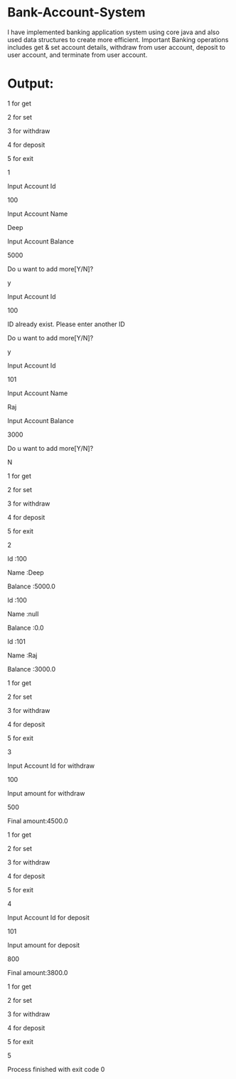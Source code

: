 # Bank-Account-System
I have implemented banking application system using core java and also used data structures to create more efficient.
Important Banking operations includes get & set account details, withdraw from user account, deposit to user account, and terminate from user account.

# Output:

1 for get

2 for set

3 for withdraw

4 for deposit

5 for exit

1

Input Account Id

100

Input Account Name

Deep

Input Account Balance

5000

Do u want to add more[Y/N]?

y

Input Account Id

100

ID already exist. Please enter another ID

Do u want to add more[Y/N]?

y

Input Account Id

101

Input Account Name

Raj

Input Account Balance

3000

Do u want to add more[Y/N]?

N

1 for get

2 for set

3 for withdraw

4 for deposit

5 for exit

2

Id :100

Name :Deep

Balance :5000.0

Id :100

Name :null

Balance :0.0

Id :101

Name :Raj

Balance :3000.0

1 for get

2 for set

3 for withdraw

4 for deposit

5 for exit

3

Input Account Id for withdraw

100

Input amount for withdraw

500

Final amount:4500.0

1 for get

2 for set

3 for withdraw

4 for deposit

5 for exit

4

Input Account Id for deposit

101

Input amount for deposit

800

Final amount:3800.0

1 for get

2 for set

3 for withdraw


4 for deposit

5 for exit

5


Process finished with exit code 0
